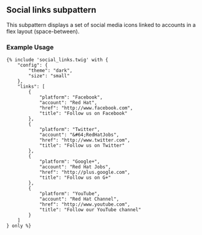 ## Social links subpattern
This subpattern displays a set of social media icons linked to accounts in a flex layout (space-between).

### Example Usage

```
{% include 'social_links.twig' with {
    "config": {
        "theme": "dark",
        "size": "small"
    },
    "links": [
        {
            "platform": "Facebook",
            "account": "Red Hat",
            "href": "http://www.facebook.com",
            "title": "Follow us on Facebook"
        },
        {
            "platform": "Twitter",
            "account": "&#64;RedHatJobs",
            "href": "http://www.twitter.com",
            "title": "Follow us on Twitter"
        },
        {
            "platform": "Google+",
            "account": "Red Hat Jobs",
            "href": "http://plus.google.com",
            "title": "Follow us on G+"
        },
        {
            "platform": "YouTube",
            "account": "Red Hat Channel",
            "href": "http://www.youtube.com",
            "title": "Follow our YouTube channel"
        }
    ]
} only %}
```
